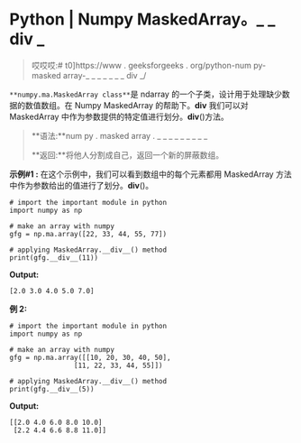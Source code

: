 # Python | Numpy MaskedArray。_ _ div _

> 哎哎哎:# t0]https://www . geeksforgeeks . org/python-num py-masked array-_ _ _ _ _ _ _ div _/

`**numpy.ma.MaskedArray class**`是 ndarray 的一个子类，设计用于处理缺少数据的数值数组。在 Numpy MaskedArray 的帮助下。__div__ 我们可以对 MaskedArray 中作为参数提供的特定值进行划分。__div__()方法。

> **语法:**num py . masked array . _ _ _ _ _ _ _ _ _
> 
> **返回:**将他人分割成自己，返回一个新的屏蔽数组。

**示例#1 :**
在这个示例中，我们可以看到数组中的每个元素都用 MaskedArray 方法中作为参数给出的值进行了划分。__div__()。

```
# import the important module in python 
import numpy as np 

# make an array with numpy 
gfg = np.ma.array([22, 33, 44, 55, 77]) 

# applying MaskedArray.__div__() method 
print(gfg.__div__(11)) 
```

**Output:**

```
[2.0 3.0 4.0 5.0 7.0]

```

**例 2:**

```
# import the important module in python 
import numpy as np 

# make an array with numpy 
gfg = np.ma.array([[10, 20, 30, 40, 50], 
                [11, 22, 33, 44, 55]]) 

# applying MaskedArray.__div__() method 
print(gfg.__div__(5)) 
```

**Output:**

```
[[2.0 4.0 6.0 8.0 10.0]
 [2.2 4.4 6.6 8.8 11.0]]

```